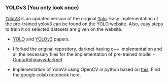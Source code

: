 ### YOLOv3 (You only look once)

[YoloV3](YOLOv3.pdf) is an updated version of the original [Yolo](YOLO.pdf).
Easy implementation of the pre-trained yolov3 can be  found on the [YOLO](https://pjreddie.com/darknet/yolo/) website. Also, easy steps to train it on selected datasets are given on the website. 

- [YOLO](YOLO.pdf) and [YOLOv3](YOLOv3.pdf) papers.

- I forked the original repository, darknet having c++ implementation and all the necessary files for the implementation of pre-trained model - [GuptaAbhinavv/darknet](https://github.com/GuptaAbhinavv/darknet)

- Implementation of YoloV3 using OpenCV in python based on [this](https://www.learnopencv.com/deep-learning-based-object-detection-using-yolov3-with-opencv-python-c/). Find the google colab notebook here.
